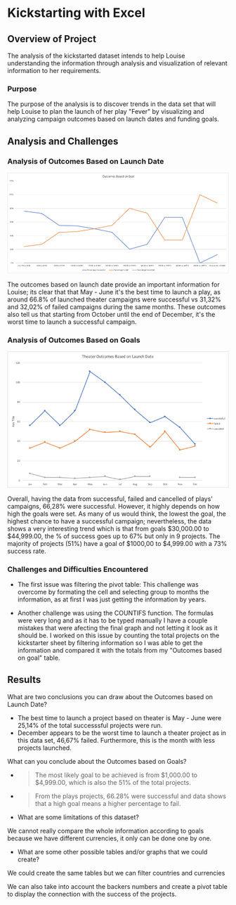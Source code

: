 # Kickstarting with Excel

## Overview of Project
The analysis of the kickstarted dataset intends to help Louise understanding the information through analysis and visualization of relevant information to her requirements.

### Purpose

The purpose of the analysis is to discover trends in the data set that will help Louise to plan the launch of her play "Fever" by visualizing and analyzing campaign outcomes based on launch dates and funding goals. 

## Analysis and Challenges

### Analysis of Outcomes Based on Launch Date

![Outcomes_vs_Goals](Resourses/Outcomes_vs_Goals.png)


The outcomes based on launch date provide an important information for Louise; its clear that that May - June it's the best time to launch a play, as around 66.8% of launched theater campaigns were successful vs 31,32% and 32,02% of failed campaigns during the same months. These outcomes also tell us that starting from October until the end of December, it's the worst time to launch a successful campaign. 

### Analysis of Outcomes Based on Goals

![Theater_Outcomes_vs_Launch](Resourses/Theater_Outcomes_vs_Launch.png)

Overall, having the data from successful, failed and cancelled of plays' campaigns, 66,28% were successful. However, it highly depends on how high the goals were set. As many of us would think, the lowest the goal, the highest chance to have a successful campaign; nevertheless, the data shows a very interesting trend which is that from goals $30,000.00 to $44,999.00, the % of success goes up to 67% but only in 9 projects. The majority of projects (51%) have a goal of $1000,00 to $4,999.00 with a 73% success rate.

### Challenges and Difficulties Encountered

- The first issue was filtering the pivot table: This challenge was overcome by formating the cell and selecting group to months the information, as at first I was just getting the information by years. 

- Another challenge was using the COUNTIFS function. The formulas were very long and as it has to be typed manually I have a couple mistakes that were afecting the final graph and not letting it look as it should be. I worked on this issue by counting the total projects on the kickstarter sheet by filtering information so I was able to get the information and compared it with the totals from my "Outcomes based on goal" table.

## Results

What are two conclusions you can draw about the Outcomes based on Launch Date?

- The best time to launch a project based on theater is May - June were 25,14% of the total successsful projects were run. 
- December appears to be the worst time to launch a theater project as in this data set, 46,67% failed. Furthermore, this is the month with less projects launched. 

What can you conclude about the Outcomes based on Goals?

- > The most likely goal to be achieved is from $1,000.00 to $4,999.00, which is also the 51% of the total projects.
- > From the plays projects, 66.28% were successful and data shows that a high goal means a higher percentage to fail.

- What are some limitations of this dataset?

We cannot really compare the whole information according to goals because we have different currencies, it only can be done one by one.



- What are some other possible tables and/or graphs that we could create? 

We could create the same tables but we can filter countries and currencies 

We can also take into account the backers numbers and create a pivot table to display the connection with the success of the projects.

